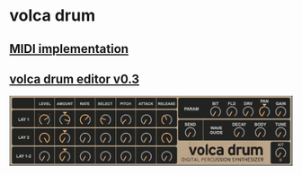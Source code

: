# volca drum

## [MIDI implementation](Unofficial_volca_drum_MIDI_implementation.md)

## [volca drum editor v0.3](volca_drum_editor_v0.3.amxd)
![volcadrum](volca_drum_editor.png)
